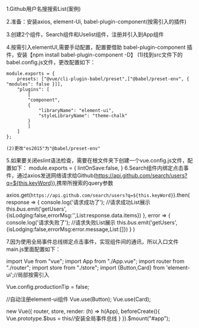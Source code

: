 1.Github用户名搜搜索List(案例)

2.准备：安装axios, element-Ui, babel-plugin-component(按需引入的插件)

3.创建2个组件，Search组件和Uselist组件，注册并引入到App组件

4.按需引入elementUI,需要手动配置，配置要借助 babel-plugin-component 插件，安装【npm install babel-plugin-component -D】
    (1)找到src文件下的babel.config.js文件，更改配置如下：

    module.exports = {
        presets: ["@vue/cli-plugin-babel/preset",["@babel/preset-env", { "modules": false }]],
        "plugins": [
            [
            "component",
            {
                "libraryName": "element-ui",
                "styleLibraryName": "theme-chalk"
            }
            ]
        ]
    };

    (2)更改"es2015"为"@babel/preset-env"

5.如果要关闭eslint语法检查，需要在根文件夹下创建一个vue.config.js文件，配置如下：
    module.exports = {
        lintOnSave:false,
    }
6.Search组件内绑定点击事件，通过axios发送网络请求给Github(https://api.github.com/search/users?q=${this.keyWord}),携带所搜索的query参数

axios.get(`https://api.github.com/search/users?q=${this.keyWord}`).then(
    response => {
        console.log('请求成功了');
        //请求成功List展示
        this.$bus.$emit('getUsers',{isLodging:false,errorMsg:'',List:response.data.items})
    },
    error => {
        console.log('请求失败了');
        //请求失败List展示
        this.$bus.$emit('getUsers',{isLodging:false,errorMsg:error.message,List:[]})
    }
)

7.因为使用全局事件总线绑定点击事件，实现组件间的通讯，所以入口文件main.js里面配置如下：

import Vue from "vue";
import App from "./App.vue";
import router from "./router";
import store from "./store";
import {Button,Card} from 'element-ui';//局部按需引入

Vue.config.productionTip = false;

//自动注册element-ui组件
Vue.use(Button);
Vue.use(Card);

new Vue({
  router,
  store,
  render: (h) => h(App),
  beforeCreate(){
    Vue.prototype.$bus = this//安装全局事件总线
  }
}).$mount("#app");

